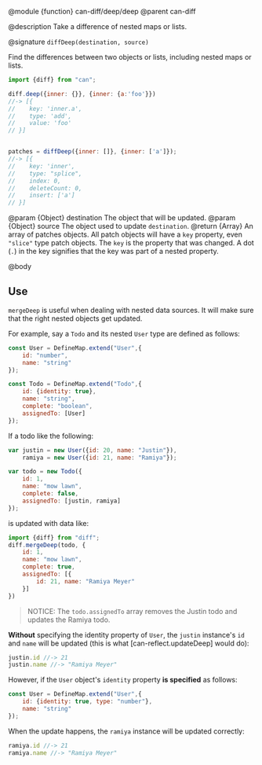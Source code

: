 @module {function} can-diff/deep/deep
@parent can-diff

@description Take a difference of nested maps or lists.

@signature `diffDeep(destination, source)`

Find the differences between two objects or lists, including nested maps or lists.

```js
import {diff} from "can";

diff.deep({inner: {}}, {inner: {a:'foo'}})
//-> [{
//    key: 'inner.a',
//    type: 'add',
//    value: 'foo'
// }]


patches = diffDeep({inner: []}, {inner: ['a']});
//-> [{
//    key: 'inner',
//    type: "splice",
//    index: 0,
//    deleteCount: 0,
//    insert: ['a']
// }]
```


@param {Object} destination The object that will be updated.
@param {Object} source The object used to update `destination`.
@return {Array<Patches>} An array of patches objects.  All patch objects will have a `key` property, even
`"slice"` type patch objects.  The `key` is the property that was changed. A dot (`.`) in the key signifies
that the key was part of a nested property.

@body


## Use

`mergeDeep` is useful when dealing with nested data sources.  It will make sure
that the right nested objects get updated.

For example, say a `Todo` and its nested `User` type are defined as follows:

```js
const User = DefineMap.extend("User",{
    id: "number",
    name: "string"
});

const Todo = DefineMap.extend("Todo",{
    id: {identity: true},
    name: "string",
    complete: "boolean",
    assignedTo: [User]
});
```

If a todo like the following:

```js
var justin = new User({id: 20, name: "Justin"}),
    ramiya = new User({id: 21, name: "Ramiya"});

var todo = new Todo({
    id: 1,
    name: "mow lawn",
    complete: false,
    assignedTo: [justin, ramiya]
});
```

is updated with data like:

```js
import {diff} from "diff";
diff.mergeDeep(todo, {
    id: 1,
    name: "mow lawn",
    complete: true,
    assignedTo: [{
        id: 21, name: "Ramiya Meyer"
    }]
})
```

> NOTICE: The `todo.assignedTo` array removes the Justin todo and updates the Ramiya todo.

__Without__ specifying the identity property of `User`, the `justin` instance's `id` and `name` will be
updated (this is what [can-reflect.updateDeep] would do):

```js
justin.id //-> 21
justin.name //-> "Ramiya Meyer"
```

However, if the `User` object's `identity` property __is specified__ as follows:

```js
const User = DefineMap.extend("User",{
    id: {identity: true, type: "number"},
    name: "string"
});
```

When the update happens, the `ramiya` instance will be updated correctly:

```js
ramiya.id //-> 21
ramiya.name //-> "Ramiya Meyer"
```
